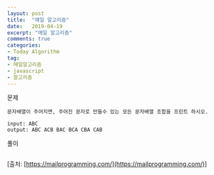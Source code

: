 ```yaml
---
layout: post
title:  "매일 알고리즘"
date:   2019-04-19
excerpt: "매일 알고리즘"
comments: true
categories:
- Today Algorithm
tag:
- 매일알고리즘
- javascript
- 알고리즘
---
```


문제
```
문자배열이 주어지면, 주어진 문자로 만들수 있는 모든 문자배열 조합을 프린트 하시오.

input: ABC
output: ABC ACB BAC BCA CBA CAB
```

풀이
```javascript
```

[출처: [https://mailprogramming.com/](https://mailprogramming.com/)]
